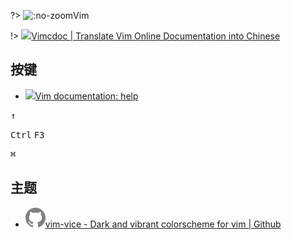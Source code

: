 ?> ![](https://notes.abelsu7.top/_media/vim.svg ':no-zoom')Vim

!> [![](https://notes.abelsu7.top/_media/vim.svg)Vimcdoc | Translate Vim Online Documentation into Chinese](http://vimcdoc.sourceforge.net/)

## 按键

-  [![](https://notes.abelsu7.top/_media/vim.svg)Vim documentation: help](http://vimdoc.sourceforge.net/htmldoc/help.html)

<kbd>&uarr;</kbd>

<kbd>Ctrl</kbd> <kbd>F3</kbd>

<kbd>⌘</kbd>

## 主题

- [![](logo/github.svg)vim-vice - Dark and vibrant colorscheme for vim | Github](https://github.com/bcicen/vim-vice)